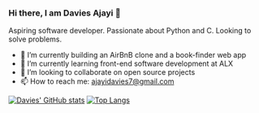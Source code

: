### Hi there, I am Davies Ajayi 👋

Aspiring software developer. Passionate about Python and C. Looking to solve problems. 
- 🔭 I’m currently building an AirBnB clone and a book-finder web app
- 🌱 I’m currently learning front-end software development at ALX
- 👯 I’m looking to collaborate on open source projects
- 📫 How to reach me: ajayidavies7@gmail.com

[![Davies' GitHub stats](https://github-readme-stats.vercel.app/api?username=Davies70&show_icons=true&theme=radical)](https://github.com/Davies70/github-readme-stats)
[![Top Langs](https://github-readme-stats.vercel.app/api/top-langs/?username=Davies70&langs_count=8)](https://github.com/Davies70/github-readme-stats)
